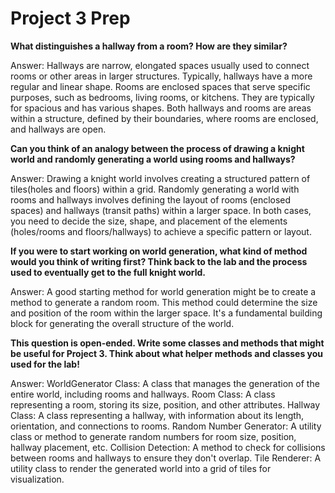 # Project 3 Prep

**What distinguishes a hallway from a room? How are they similar?**

Answer: 
Hallways are narrow, elongated spaces usually used to connect rooms or other areas in larger structures. Typically, hallways have a more regular and linear shape. 
Rooms are enclosed spaces that serve specific purposes, such as bedrooms, living rooms, or kitchens. They are typically for spacious and has various shapes. 
Both hallways and rooms are areas within a structure, defined by their boundaries, where rooms are enclosed, and hallways are open.

**Can you think of an analogy between the process of 
drawing a knight world and randomly generating a world 
using rooms and hallways?**

Answer:
Drawing a knight world involves creating a structured pattern of tiles(holes and floors) within a grid. Randomly generating a world with rooms and hallways involves 
defining the layout of rooms (enclosed spaces) and hallways (transit paths) within a larger space. In both cases, you need to decide the size, shape, and placement 
of the elements (holes/rooms and floors/hallways) to achieve a specific pattern or layout.

**If you were to start working on world generation, what kind of method would you think of writing first? 
Think back to the lab and the process used to eventually 
get to the full knight world.**

Answer:
A good starting method for world generation might be to create a method to generate a random room. This method could determine the size and position of the room 
within the larger space. It's a fundamental building block for generating the overall structure of the world.

**This question is open-ended. Write some classes 
and methods that might be useful for Project 3. Think 
about what helper methods and classes you used for the lab!**

Answer: 
WorldGenerator Class: A class that manages the generation of the entire world, including rooms and hallways.
Room Class: A class representing a room, storing its size, position, and other attributes.
Hallway Class: A class representing a hallway, with information about its length, orientation, and connections to rooms.
Random Number Generator: A utility class or method to generate random numbers for room size, position, hallway placement, etc.
Collision Detection: A method to check for collisions between rooms and hallways to ensure they don't overlap.
Tile Renderer: A utility class to render the generated world into a grid of tiles for visualization.

